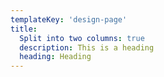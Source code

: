 ```yaml
---
templateKey: 'design-page'
title:
  Split into two columns: true
  description: This is a heading
  heading: Heading
---
```


